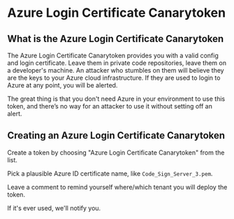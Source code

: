 # Azure Login Certificate Canarytoken

## What is the Azure Login Certificate Canarytoken

The Azure Login Certificate Canarytoken provides you with a valid config and login certificate. Leave them in private code repositories, leave them on a developer's machine. An attacker who stumbles on them will believe they are the keys to your Azure cloud infrastructure. If they are used to login to Azure at any point, you will be alerted.

The great thing is that you don't need Azure in your environment to use this token, and there’s no way for an attacker to use it without setting off an alert.

## Creating an Azure Login Certificate Canarytoken

Create a token by choosing "Azure Login Certificate Canarytoken" from the list.

Pick a plausible Azure ID certificate name, like `Code_Sign_Server_3.pem`.

Leave a comment to remind yourself where/which tenant you will deploy the token.

If it's ever used, we'll notify you.
